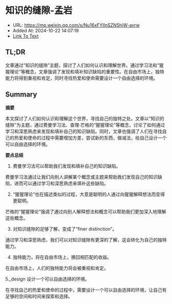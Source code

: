 # 知识的缝隙-孟岩
- URL: https://mp.weixin.qq.com/s/Nu16xFYIInSZN5hjW-avrw
- Added At: 2024-10-22 14:07:19
- [Link To Text](2024-10-22-知识的缝隙-孟岩_raw.md)

## TL;DR
文章通过“知识的缝隙”主题，探讨了人们如何认识和理解世界。通过学习法和“猩猩理论”等概念，文章强调了发现和填补知识缺陷的重要性。在自由市场上，独特能力将得到重视和肯定，同时寻找热爱和使命需要设计一个自由选择的环境。

## Summary
**摘要**

本文探讨了人们如何认识和理解这个世界，寻找自己的独特之处。文章以“知识的缝隙”为主题，通过费曼学习法、查理·芒格的“猩猩理论”等概念，讨论了如何通过学习和深思熟虑来发现和填补自己的知识缺陷。同时，文章也强调了人们在寻找自己的热爱和使命的过程中需要增加方差，尝试新的东西，做减法，给自己设计一个可以自由选择的环境。

**要点总结**

1. 费曼学习法可以帮助我们发现和填补自己的知识缺陷。

费曼学习法通过让我们向别人讲解某个概念或主题来帮助我们发现自己的知识缺陷，进而可以通过学习和深思熟虑来填补这些缺陷。

2. “猩猩理论”也在描述类似的过程，大意是聪明的人通过向猩猩解释想法而变得更聪明。

芒格的“猩猩理论”强调了通过向别人解释想法和概念可以帮助我们更加深入地理解这些概念。

3. 对知识缝隙的足够了解，变成了“finer distinction”。

通过学习和深思熟虑，我们可以对知识缝隙有更深的了解，这会转化为自己的独特能力。

4. 独特能力，将在自由市场上，换回相匹配的收益。

在自由市场上，人们的独特能力将会被重视和肯定。

5._design 设计一个可以自由选择的环境。

在寻找自己的热爱和使命的过程中，需要设计一个可以自由选择的环境，让自己有足够的空间和时间来探索和选择。

